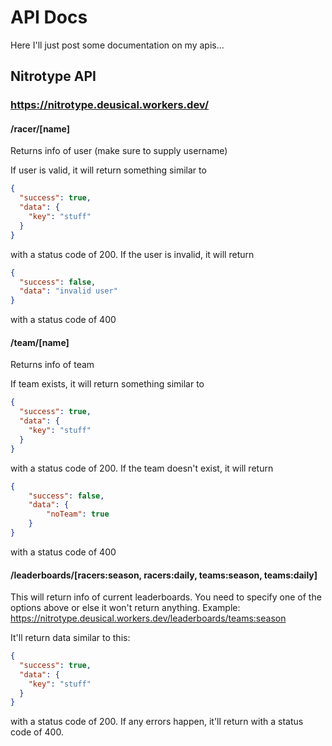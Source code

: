 # API Docs

Here I'll just post some documentation on my apis...

## Nitrotype API

### https://nitrotype.deusical.workers.dev/

#### /racer/[name]

Returns info of user (make sure to supply username)

If user is valid, it will return something similar to 
```json
{
  "success": true,
  "data": {
    "key": "stuff"
  }
}
```
with a status code of 200.
If the user is invalid, it will return 
```json
{
  "success": false,
  "data": "invalid user"
}
```
with a status code of 400

#### /team/[name]

Returns info of team

If team exists, it will return something similar to 
```json
{
  "success": true,
  "data": {
    "key": "stuff"
  }
}
```
with a status code of 200.
If the team doesn't exist, it will return
```json
{
    "success": false,
    "data": {
        "noTeam": true
    }
}
```
with a status code of 400

#### /leaderboards/[racers:season, racers:daily, teams:season, teams:daily]

This will return info of current leaderboards.
You need to specify one of the options above or else it won't return anything.
Example: https://nitrotype.deusical.workers.dev/leaderboards/teams:season

It'll return data similar to this:
```json
{
  "success": true,
  "data": {
    "key": "stuff"
  }
}
```
with a status code of 200.
If any errors happen, it'll return with a status code of 400.
